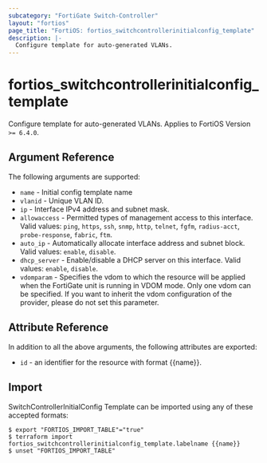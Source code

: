 ```yaml
---
subcategory: "FortiGate Switch-Controller"
layout: "fortios"
page_title: "FortiOS: fortios_switchcontrollerinitialconfig_template"
description: |-
  Configure template for auto-generated VLANs.
---
```


# fortios_switchcontrollerinitialconfig_template
Configure template for auto-generated VLANs. Applies to FortiOS Version `>= 6.4.0`.

## Argument Reference

The following arguments are supported:

* `name` - Initial config template name
* `vlanid` - Unique VLAN ID.
* `ip` - Interface IPv4 address and subnet mask.
* `allowaccess` - Permitted types of management access to this interface. Valid values: `ping`, `https`, `ssh`, `snmp`, `http`, `telnet`, `fgfm`, `radius-acct`, `probe-response`, `fabric`, `ftm`.
* `auto_ip` - Automatically allocate interface address and subnet block. Valid values: `enable`, `disable`.
* `dhcp_server` - Enable/disable a DHCP server on this interface. Valid values: `enable`, `disable`.
* `vdomparam` - Specifies the vdom to which the resource will be applied when the FortiGate unit is running in VDOM mode. Only one vdom can be specified. If you want to inherit the vdom configuration of the provider, please do not set this parameter.


## Attribute Reference

In addition to all the above arguments, the following attributes are exported:
* `id` - an identifier for the resource with format {{name}}.

## Import

SwitchControllerInitialConfig Template can be imported using any of these accepted formats:
```
$ export "FORTIOS_IMPORT_TABLE"="true"
$ terraform import fortios_switchcontrollerinitialconfig_template.labelname {{name}}
$ unset "FORTIOS_IMPORT_TABLE"
```

